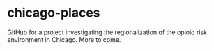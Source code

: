 # chicago-places
GitHub for a project investigating the regionalization of the opioid risk environment in Chicago. More to come.
